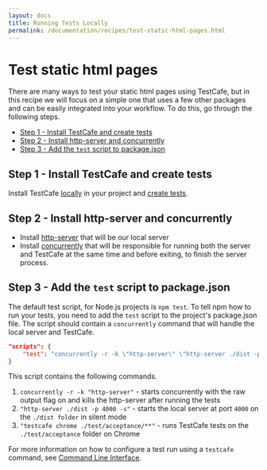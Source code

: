 ```yaml
---
layout: docs
title: Running Tests Locally
permalink: /documentation/recipes/test-static-html-pages.html
---
```

# Test static html pages

There are many ways to test your static html pages using TestCafe, but in this recipe we will focus on a simple one that uses a few other packages and can be easily integrated into your workflow. To do this, go through the following steps.

* [Step 1 - Install TestCafe and create tests](#step-1---install-testcafe-and-create-tests)
* [Step 2 - Install http-server and concurrently](#step-2---install-http-server-and-concurrently)
* [Step 3 - Add the `test` script to package.json](#step-3---add-the-test-script-to-packagejson)

## Step 1 - Install TestCafe and create tests

Install TestCafe [locally](../using-testcafe/installing-testcafe.md#locally) in your project and [create tests](../getting-started/#creating-a-test).

## Step 2 - Install http-server and concurrently

* Install [http-server](https://github.com/indexzero/http-server) that will be our local server
* Install [concurrently](https://github.com/kimmobrunfeldt/concurrently) that will be responsible for running both the server and TestCafe at the same time and before exiting, to finish the server process.

## Step 3 - Add the `test` script to package.json

The default test script, for Node.js projects is `npm test`.
To tell npm how to run your tests, you need to add the `test` script to the project's package.json file. The script should contain a `concurrently` command that will handle the local server and TestCafe.

```json
"scripts": {
    "test": "concurrently -r -k \"http-server\" \"http-server ./dist -p 4000 -s\" \"testcafe chrome ./test/acceptance/**\""
}
```

This script contains the following commands.

1. `concurrently -r -k "http-server"` - starts concurrently with the raw output flag on and kills the http-server after running the tests
2. `"http-server ./dist -p 4000 -s"` - starts the local server at port `4000` on the `./dist folder` in silent mode
3. `"testcafe chrome ./test/acceptance/**"` - runs TestCafe tests on the `./test/acceptance` folder on Chrome

For more information on how to configure a test run using a `testcafe` command, see [Command Line Interface](../using-testcafe/command-line-interface.md).
